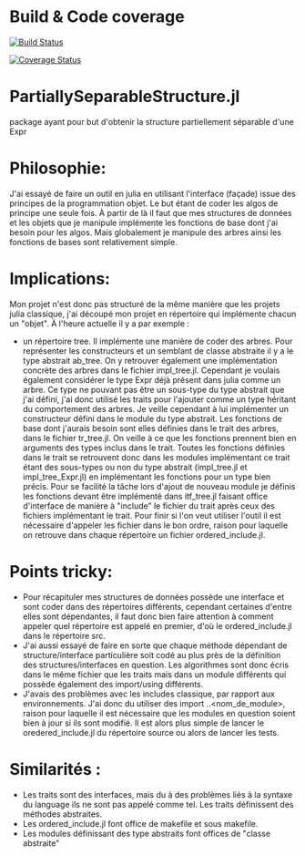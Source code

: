# Build & Code coverage

[![Build Status](https://travis-ci.com/paraynaud/PartiallySeparableStructure.jl.svg?branch=master)](https://travis-ci.com/paraynaud/PartiallySeparableStructure.jl)

[![Coverage Status](https://coveralls.io/repos/github/paraynaud/PartiallySeparableStructure.jl/badge.svg?branch=master)](https://coveralls.io/github/paraynaud/PartiallySeparableStructure.jl?branch=master)


# PartiallySeparableStructure.jl
package ayant pour but d'obtenir la structure partiellement séparable d'une Expr



# Philosophie:

J'ai essayé de faire un outil en julia en utilisant l'interface (façade) issue des principes de la programmation objet. Le but étant de coder les algos de principe une seule fois. À partir de là il faut que mes structures de données et les objets que je manipule implémente les fonctions de base dont j'ai besoin pour les algos.
Mais globalement je manipule des arbres ainsi les fonctions de bases sont relativement simple.


# Implications:

Mon projet n'est donc pas structuré de la même manière que les projets julia classique, j'ai découpé mon projet en répertoire qui implémente chacun un "objet". À l'heure actuelle il y a par exemple :
  - un répertoire tree. Il implémente une manière de coder des arbres. Pour représenter les constructeurs et un semblant de classe abstraite il y a le type abstrait ab_tree.
  On y retrouver également une implémentation concrète des arbres dans le fichier impl_tree.jl. Cependant je voulais également considérer le type Expr déjà présent dans julia comme un arbre. Ce type ne pouvant pas être un sous-type du type abstrait que j'ai défini, j'ai donc utilisé les traits pour l'ajouter comme un type héritant du comportement des arbres. Je veille cependant à lui implémenter un constructeur défini dans le module du type abstrait.
  Les fonctions de base dont j'aurais besoin sont elles définies dans le trait des arbres, dans le fichier tr_tree.jl. On veille à ce que les fonctions prennent bien en arguments des types inclus dans le trait. Toutes les fonctions définies dans le trait se retrouvent donc dans les modules implémentant ce trait étant des sous-types ou non du type abstrait (impl_tree.jl et impl_tree_Expr.jl) en implémentant les fonctions pour un type bien précis. Pour se facilité la tâche lors d'ajout de nouveau module je définis les fonctions devant être implémenté dans itf_tree.jl faisant office d'interface de manière à "include" le fichier du trait après ceux des fichiers implémentant le trait.
  Pour finir si l'on veut utiliser l'outil il est nécessaire d'appeler les fichier dans le bon ordre, raison pour laquelle on retrouve dans chaque répertoire un fichier ordered_include.jl.




# Points tricky:

- Pour récapituler mes structures de données possède une interface et sont coder dans des répertoires différents, cependant certaines d'entre elles sont dépendantes, il faut donc bien faire attention à comment appeler quel répertoire est appelé en premier, d'où le ordered_include.jl dans le répertoire src.
- J'ai aussi essayé de faire en sorte que chaque méthode dépendant de structure/interface particulière soit codé au plus près de la définition des structures/interfaces en question. Les algorithmes sont donc écris dans le même fichier que les traits mais dans un module différents qui possède également des import/using différents.
- J'avais des problèmes avec les includes classique, par rapport aux environnements. J'ai donc du utiliser des import ..<nom_de_module>, raison pour laquelle il est nécessaire que les modules en question soient bien à jour si ils sont modifié. Il est alors plus simple de lancer le oredered_include.jl du répertoire source ou alors de lancer les tests.


# Similarités :
- Les traits sont des interfaces, mais du à des problèmes liés à la syntaxe du language ils ne sont pas appelé comme tel. Les traits définissent des méthodes abstraites.
- Les ordered_include.jl font office de makefile et sous makefile.
- Les modules définissant des type abstraits font offices de "classe abstraite"
